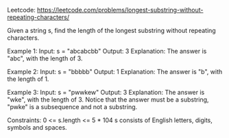 Leetcode: https://leetcode.com/problems/longest-substring-without-repeating-characters/

Given a string s, find the length of the longest 
substring without repeating characters.

 

Example 1:
Input: s = "abcabcbb"
Output: 3
Explanation: The answer is "abc", with the length of 3.


Example 2:
Input: s = "bbbbb"
Output: 1
Explanation: The answer is "b", with the length of 1.

Example 3:
Input: s = "pwwkew"
Output: 3
Explanation: The answer is "wke", with the length of 3.
Notice that the answer must be a substring, "pwke" is a subsequence and not a substring.
 

Constraints:
0 <= s.length <= 5 * 104
s consists of English letters, digits, symbols and spaces.

